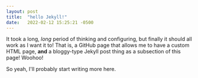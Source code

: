 ```yaml
---
layout: post
title:  "hello Jekyll!"
date:   2022-02-12 15:25:21 -0500
---
```

It took a long, *long* period of thinking and configuring, but finally it should all work as I want it to! That is, a GitHub page that allows me to have a custom HTML page, **and** a bloggy-type Jekyll post thing as a subsection of this page! Woohoo!

So yeah, I'll probably start writing more here.
